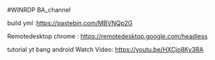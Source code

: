 #WINRDP BA_channel

build yml :https://pastebin.com/MBVNQp2G

Remotedesktop chrome : https://remotedesktop.google.com/headless

tutorial yt bang android
Watch Video: https://youtu.be/HXCjo8Ky3RA


